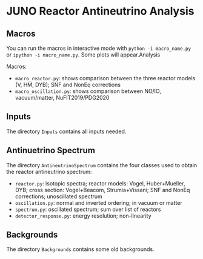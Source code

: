 # JUNO Reactor Antineutrino Analysis

## Macros

You can run the macros in interactive mode with `python -i macro_name.py` or `ipython -i macro_name.py`.
Some plots will appear.Analysis

Macros:
* `macro_reactor.py`: shows comparison between the three reactor models (V, HM, DYB); SNF and NonEq corrections
* `macro_oscillation.py`: shows comparison between NO/IO, vacuum/matter, NuFIT2019/PDG2020

## Inputs

The directory `Inputs` contains all inputs needed.

## Antinuetrino Spectrum

The directory `AntineutrinoSpectrum` contains the four classes used to obtain the reactor antineutrino spectrum:
* `reactor.py`: isotopic spectra; reactor models: Vogel, Huber+Mueller, DYB; cross section: Vogel+Beacom, Strumia+Vissani;
SNF and NonEq corrections; unoscillated spectrum
* `oscillation.py`: normal and inverted ordering; in vacuum or matter
* `spectrum.py`: oscillated spectrum; sum over list of reactors
* `detector_response.py`: energy resolution; non-linearity

## Backgrounds

The directory `Backgrounds` contains some old backgrounds.